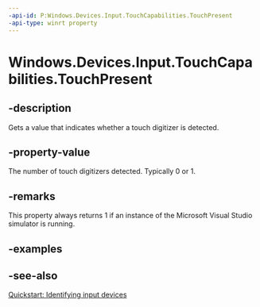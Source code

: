 ```yaml
---
-api-id: P:Windows.Devices.Input.TouchCapabilities.TouchPresent
-api-type: winrt property
---
```


<!-- Property syntax
public int TouchPresent { get; }
-->

# Windows.Devices.Input.TouchCapabilities.TouchPresent

## -description
Gets a value that indicates whether a touch digitizer is detected.

## -property-value
The number of touch digitizers detected. Typically 0 or 1.

## -remarks
This property always returns 1 if an instance of the Microsoft Visual Studio simulator is running.

## -examples

## -see-also
[Quickstart: Identifying input devices](https://docs.microsoft.com/windows/uwp/design/input/identify-input-devices)